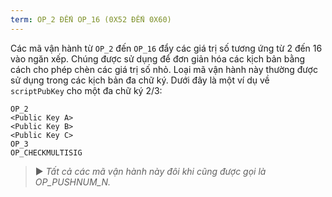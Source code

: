 ```yaml
---
term: OP_2 ĐẾN OP_16 (0X52 ĐẾN 0X60)
---
```


Các mã vận hành từ `OP_2` đến `OP_16` đẩy các giá trị số tương ứng từ 2 đến 16 vào ngăn xếp. Chúng được sử dụng để đơn giản hóa các kịch bản bằng cách cho phép chèn các giá trị số nhỏ. Loại mã vận hành này thường được sử dụng trong các kịch bản đa chữ ký. Dưới đây là một ví dụ về `scriptPubKey` cho một đa chữ ký 2/3:

```text
OP_2
<Public Key A>
<Public Key B>
<Public Key C>
OP_3
OP_CHECKMULTISIG
```

> ► *Tất cả các mã vận hành này đôi khi cũng được gọi là OP_PUSHNUM_N.*